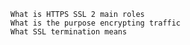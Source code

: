 

    What is HTTPS SSL 2 main roles
    What is the purpose encrypting traffic
    What SSL termination means
